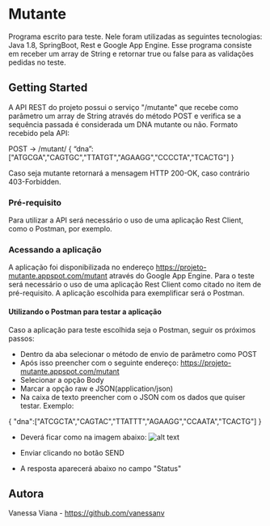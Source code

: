 # Mutante
Programa escrito para teste.
Nele foram utilizadas as seguintes tecnologias: Java 1.8, SpringBoot, Rest e Google App Engine.
Esse programa consiste em receber um array de String e retornar true ou false para as validações pedidas no teste.

## Getting Started


A API REST do projeto possui o serviço "/mutante" que recebe como parâmetro um array de String através do método POST e verifica se a sequência passada é considerada um DNA mutante ou não. 
Formato recebido pela API:

POST → /mutant/
{
“dna”:["ATGCGA","CAGTGC","TTATGT","AGAAGG","CCCCTA","TCACTG"]
}

Caso seja mutante retornará a mensagem HTTP 200-OK, caso contrário 403-Forbidden.
 
### Pré-requisito

Para utilizar a API será necessário o uso de uma aplicação Rest Client, como o Postman, por exemplo.

### Acessando a aplicação

A aplicação foi disponibilizada no endereço https://projeto-mutante.appspot.com/mutant através do Google App Engine.
Para o teste será necessário o uso de uma aplicação Rest Client como citado no item de pré-requisito. A aplicação escolhida para exemplificar será o Postman.

#### Utilizando o Postman para testar a aplicação

Caso a aplicação para teste escolhida seja o Postman, seguir os próximos passos:
* Dentro da aba selecionar o método de envio de parâmetro como POST
* Após isso preencher com o seguinte endereço: 
https://projeto-mutante.appspot.com/mutant
* Selecionar a opção Body 
* Marcar a opção raw e JSON(application/json)
* Na caixa de texto preencher com o JSON com os dados que quiser testar. Exemplo:

{
"dna":["ATCGCTA","CAGTAC","TTATTT","AGAAGG","CCAATA","TCACTG"]
}

* Deverá ficar como na imagem abaixo:
![alt text](https://user-images.githubusercontent.com/39503782/44693275-4c9ec280-aa3d-11e8-8223-2bd383bf404e.png)

* Enviar clicando no botão SEND
* A resposta aparecerá abaixo no campo "Status"

## Autora
Vanessa Viana - https://github.com/vanessanv
